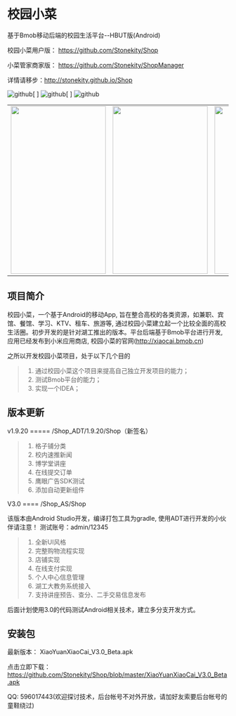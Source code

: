 校园小菜
========

基于Bmob移动后端的校园生活平台--HBUT版(Android)

校园小菜用户版： https://github.com/Stonekity/Shop

小菜管家商家版： https://github.com/Stonekity/ShopManager

详情请移步：http://stonekity.github.io/Shop

![github](https://github.com/Stonekity/Shop/blob/master/screen/adt_show_1.png)[    ]
![github](https://github.com/Stonekity/Shop/blob/master/screen/adt_show_2.png)[    ]
![github](https://github.com/Stonekity/Shop/blob/master/screen/adt_show_3.png)

<table>
  <tr>
    <td>
    <img src="https://github.com/Stonekity/Shop/blob/master/screen/adt_show_1.png" width="216"  height="382"/>
    </td>
    <td>
    <img src="https://github.com/Stonekity/Shop/blob/master/screen/adt_show_2.png" width="216"  height="382"/>
    </td>
    <td>
    <img src="https://github.com/Stonekity/Shop/blob/master/screen/adt_show_3.png" width="216"  height="382"/>
    </td>
  </tr>
</table>


项目简介
-------
    
校园小菜，一个基于Android的移动App, 旨在整合高校的各类资源，如兼职、宾馆、餐馆、学习、KTV、租车、旅游等,
通过校园小菜建立起一个比较全面的高校生活圈。初步开发的是针对湖工推出的版本。平台后端基于Bmob平台进行开发,
应用已经发布到小米应用商店, 校园小菜的官网(http://xiaocai.bmob.cn)
    
   
之所以开发校园小菜项目，处于以下几个目的
>1. 通过校园小菜这个项目来提高自己独立开发项目的能力；
>2. 测试Bmob平台的能力；
>3. 实现一个IDEA；
    

版本更新
--------
   
v1.9.20  ===== /Shop_ADT/1.9.20/Shop（新签名）
>1. 格子铺分类
>2. 校内速推新闻
>3. 博学堂讲座
>4. 在线提交订单
>5. 鹰眼广告SDK测试
>6. 添加自动更新组件

V3.0     ==== /Shop_AS/Shop

该版本由Android Studio开发，编译打包工具为gradle, 使用ADT进行开发的小伙伴请注意！
测试账号：admin/12345
        
>1. 全新UI风格
>2. 完整购物流程实现
>3. 店铺实现
>4. 在线支付实现
>5. 个人中心信息管理
>6. 湖工大教务系统接入
>7. 支持讲座预告、查分、二手交易信息发布

后面计划使用3.0的代码测试Android相关技术，建立多分支开发方式。


安装包
-----

最新版本： XiaoYuanXiaoCai_V3.0_Beta.apk 

点击立即下载： https://github.com/Stonekity/Shop/blob/master/XiaoYuanXiaoCai_V3.0_Beta.apk

QQ: 596017443(欢迎探讨技术，后台帐号不对外开放，请加好友索要后台帐号的童鞋绕过)


    
         
        
